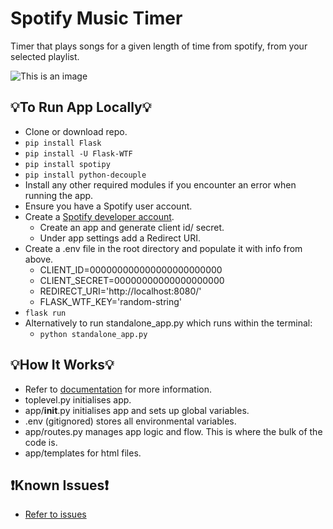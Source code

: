 # Spotify Music Timer
Timer that plays songs for a given length of time from spotify, from your selected playlist.

![This is an image](https://github.com/perryliuofficial/MusicTimerForSpotify/blob/main/music_timer.gif)

## 💡To Run App Locally💡
- Clone or download repo.
- ```pip install Flask```
- ```pip install -U Flask-WTF```
- ```pip install spotipy```
- ```pip install python-decouple```
- Install any other required modules if you encounter an error when running the app.
- Ensure you have a Spotify user account.
- Create a [Spotify developer account](https://developer.spotify.com/dashboard/applications).
  - Create an app and generate client id/ secret.
  - Under app settings add a Redirect URI.
- Create a .env file in the root directory and populate it with info from above.
  - CLIENT_ID=000000000000000000000000
  - CLIENT_SECRET=00000000000000000000
  - REDIRECT_URI='http://localhost:8080/'
  - FLASK_WTF_KEY='random-string'
- ```flask run```
- Alternatively to run standalone_app.py which runs within the terminal:
  -  ```python standalone_app.py```

## 💡How It Works💡
- Refer to [documentation](https://github.com/Alex-Draper/SpotifyMusicTimer/tree/dev/documentation/design) for more information.
- toplevel.py initialises app.
- app/__init__.py initialises app and sets up global variables.
- .env (gitignored) stores all environmental variables.
- app/routes.py manages app logic and flow. This is where the bulk of the code is.
- app/templates for html files.

## ❗Known Issues❗
- [Refer to issues](https://github.com/Alex-Draper/SpotifyMusicTimer/issues)

